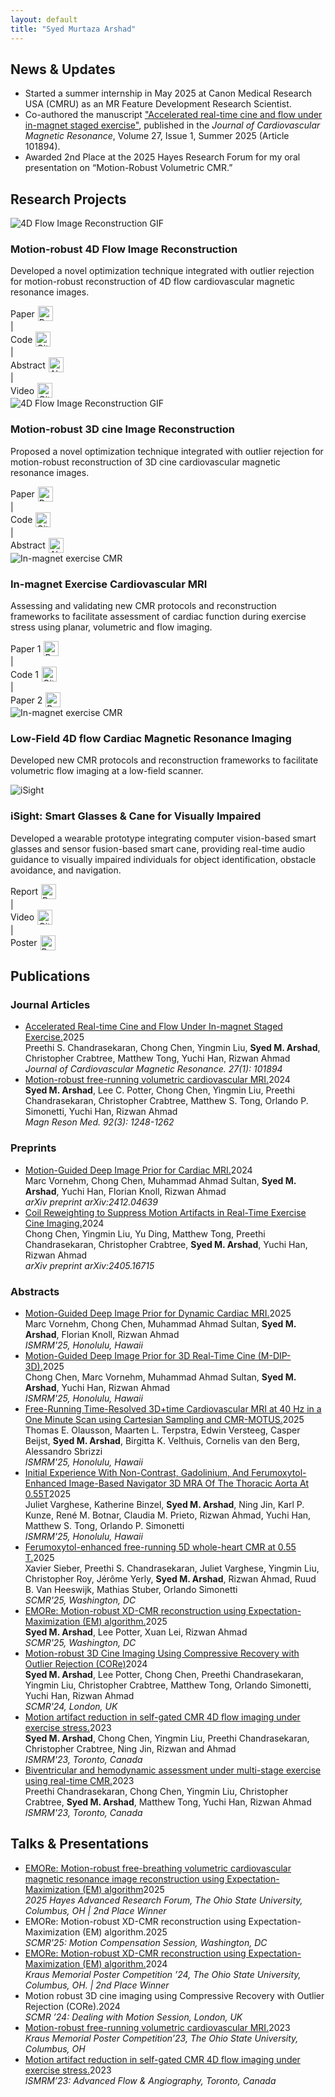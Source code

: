 ```yaml
---
layout: default
title: "Syed Murtaza Arshad"
---
```


<section class="news section-divider">
    <h2>News & Updates</h2>
    <ul>
        <li>Started a summer internship in May 2025 at Canon Medical Research USA (CMRU) as an MR Feature Development Research Scientist.</li>     
        <li>Co-authored the manuscript <a href="https://doi.org/10.1016/j.jocmr.2025.101894" target="_blank" class="custom-link">"Accelerated real-time cine and flow under in-magnet staged exercise"</a>, published in the <em>Journal of Cardiovascular Magnetic Resonance</em>, Volume 27, Issue 1, Summer 2025 (Article 101894).</li>     
        <li>Awarded 2nd Place at the 2025 Hayes Research Forum for my oral presentation on “Motion-Robust Volumetric CMR.”</li>
    </ul>
</section>


<section class="projects section-divider">
    <h2>Research Projects</h2>
    <div class="project-grid">
        <div class="project">
            <img src="/assets/gifs/4D_flow.gif" alt="4D Flow Image Reconstruction GIF" class="project-img">
                <h3>Motion-robust 4D Flow Image Reconstruction</h3>
            <p>
                Developed a novel optimization technique integrated with outlier rejection for motion-robust reconstruction of 4D flow cardiovascular magnetic resonance images.
            </p>
            <div class="project-links">
                <a href="https://doi.org/10.1002/mrm.30123" target="_blank" class="custom-link" style="text-decoration: none; display: flex; align-items: center; gap: 5px;">
                    Paper <img src="/assets/icons/paper-icon.png" alt="Paper Icon" style="width:24px; height:24px;">
                </a>
                <a>|</a>
                <a href="https://github.com/OSU-MR/motion-robust-CMR" target="_blank" class="custom-link" style="text-decoration: none; display: flex; align-items: center; gap: 5px;">
                    Code <img src="/assets/icons/github-icon.png" alt="GitHub Icon" style="width:24px; height:24px;">
                </a>
                <a>|</a>
                <a href="/assets/files/ISMRM24_Abstract_Arshad.pdf" target="_blank" class="custom-link" style="text-decoration: none; display: flex; align-items: center; gap: 5px;">
                    Abstract <img src="/assets/icons/abstract-icon.png" alt="Abstract Icon" style="width:24px; height:24px;">
                </a>
                <a>|</a>
                <a href="https://buckeyemailosu-my.sharepoint.com/:v:/g/personal/arshad_32_buckeyemail_osu_edu/EVqLUww-rG9OlApDsG8TuzsBVAF3F_PzSFYjzhWEJDptSQ?e=g3iRlf" target="_blank" class="custom-link" style="text-decoration: none; display: flex; align-items: center; gap: 5px;">
                    Video <img src="/assets/icons/video-icon.png" alt="GitHub Icon" style="width:24px; height:24px;">
                </a>
            </div>
        </div>
        <div class="project">
            <img src="/assets/gifs/3D_cine.gif" alt="4D Flow Image Reconstruction GIF" class="project-img">
                <h3>Motion-robust 3D cine Image Reconstruction</h3>
            <p>
                Proposed a novel optimization technique integrated with outlier rejection for motion-robust reconstruction of 3D cine cardiovascular magnetic resonance images.
            </p>
            <div class="project-links">
                <a href="https://doi.org/10.1002/mrm.30123" target="_blank" class="custom-link" style="text-decoration: none; display: flex; align-items: center; gap: 5px;">
                    Paper <img src="/assets/icons/paper-icon.png" alt="Paper Icon" style="width:24px; height:24px;">
                </a>
                <a>|</a>
                <a href="https://github.com/OSU-MR/motion-robust-CMR" target="_blank" class="custom-link" style="text-decoration: none; display: flex; align-items: center; gap: 5px;">
                    Code <img src="/assets/icons/github-icon.png" alt="GitHub Icon" style="width:24px; height:24px;">
                </a>
                <a>|</a>
                <a href="/assets/files/SCMR24_Abstract_Arshad.pdf" target="_blank" class="custom-link" style="text-decoration: none; display: flex; align-items: center; gap: 5px;">
                    Abstract <img src="/assets/icons/abstract-icon.png" alt="Abstract Icon" style="width:24px; height:24px;">
                </a>
            </div>
        </div>
        <div class="project">
            <img src="/assets/gifs/exercise.gif" alt="In-magnet exercise CMR" class="project-img">
                <h3>In-magnet Exercise Cardiovascular MRI</h3>
            <p>
                Assessing and validating new CMR protocols and reconstruction frameworks to facilitate assessment of cardiac function during exercise stress using planar, volumetric and flow imaging.
            </p>
            <div class="project-links">
                <a href="https://doi.org/10.1002/mrm.30123" target="_blank" class="custom-link" style="text-decoration: none; display: flex; align-items: center; gap: 5px;">
                    Paper 1 <img src="/assets/icons/paper-icon.png" alt="Paper Icon" style="width:24px; height:24px;">
                </a>
                <a>|</a>
                <a href="https://github.com/OSU-MR/motion-robust-CMR" target="_blank" class="custom-link" style="text-decoration: none; display: flex; align-items: center; gap: 5px;">
                    Code 1 <img src="/assets/icons/github-icon.png" alt="GitHub Icon" style="width:24px; height:24px;">
                </a>
                <a>|</a>
               <a href="https://arxiv.org/abs/2402.17877" target="_blank" class="custom-link" style="text-decoration: none; display: flex; align-items: center; gap: 5px;">
                    Paper 2 <img src="/assets/icons/paper-icon.png" alt="Paper Icon" style="width:24px; height:24px;">
                </a>
            </div>
        </div>
        <div class="project">
            <img src="/assets/gifs/lowfield.gif" alt="In-magnet exercise CMR" class="project-img">
                <h3>Low-Field 4D flow Cardiac Magnetic Resonance Imaging</h3>
            <p>
                Developed new CMR protocols and reconstruction frameworks to facilitate volumetric flow imaging at a low-field scanner.
            </p>
        </div>
        <div class="project">
            <img src="/assets/gifs/glasses.jpg" alt="iSight" class="project-img">
                <h3>iSight: Smart Glasses & Cane for Visually Impaired</h3>
            <p>
                Developed a wearable prototype integrating computer vision-based smart glasses and sensor fusion-based smart cane, providing real-time audio guidance to visually impaired individuals for object identification, obstacle avoidance, and navigation.
            </p>  
            <div class="project-links">
                <a href="/assets/files/iSight19_Report_Arshad.pdf" target="_blank" class="custom-link" style="text-decoration: none; display: flex; align-items: center; gap: 5px;">
                    Report <img src="/assets/icons/paper-icon.png" alt="Paper Icon" style="width:24px; height:24px;">
                </a>
                <a>|</a>
                <a href="https://youtu.be/wlyYk-eeM3M?si=KScoKaDOfwm34wc_" target="_blank" class="custom-link" style="text-decoration: none; display: flex; align-items: center; gap: 5px;">
                    Video <img src="/assets/icons/video-icon.png" alt="GitHub Icon" style="width:24px; height:24px;">
                </a>
                                <a>|</a>
                <a href="/assets/Posters/Project_iSight_Poster.pdf" target="_blank" class="custom-link" style="text-decoration: none; display: flex; align-items: center; gap: 5px;">
                    Poster <img src="/assets/icons/poster-icon.png" alt="Poster Icon" style="width:24px; height:24px;">
                </a>
            </div>
        </div>
    </div>
</section>

<section class="publications">
<h2>Publications</h2>
<h3>Journal Articles</h3>
<ul class="publication-list">
<li><div class="publication-title"><a href="https://doi.org/10.1016/j.jocmr.2025.101894" target="_blank">Accelerated Real-time Cine and Flow Under In-magnet Staged Exercise.</a><span class="publication-year">2025</span></div><div class="publication-authors">Preethi S. Chandrasekaran, Chong Chen, Yingmin Liu, <strong>Syed M. Arshad</strong>, Christopher Crabtree, Matthew Tong, Yuchi Han, Rizwan Ahmad</div><div class="publication-journal"><em>Journal of Cardiovascular Magnetic Resonance. 27(1): 101894</em></div></li>
<li><div class="publication-title"><a href="https://doi.org/10.1002/mrm.30123" target="_blank">Motion-robust free-running volumetric cardiovascular MRI.</a><span class="publication-year">2024</span></div><div class="publication-authors"><strong>Syed M. Arshad</strong>, Lee C. Potter, Chong Chen, Yingmin Liu, Preethi Chandrasekaran, Christopher Crabtree, Matthew S. Tong, Orlando P. Simonetti, Yuchi Han, Rizwan Ahmad</div><div class="publication-journal"><em>Magn Reson Med. 92(3): 1248-1262</em></div></li>
</ul>
<h3>Preprints</h3>
<ul class="publication-list">
<li><div class="publication-title"><a href="https://arxiv.org/abs/2412.04639" target="_blank">Motion-Guided Deep Image Prior for Cardiac MRI.</a><span class="publication-year">2024</span></div><div class="publication-authors">Marc Vornehm, Chong Chen, Muhammad Ahmad Sultan, <strong>Syed M. Arshad</strong>, Yuchi Han, Florian Knoll, Rizwan Ahmad</div><div class="publication-journal"><em>arXiv preprint arXiv:2412.04639</em></div></li>
<li><div class="publication-title"><a href="https://arxiv.org/abs/2405.16715" target="_blank">Coil Reweighting to Suppress Motion Artifacts in Real-Time Exercise Cine Imaging.</a><span class="publication-year">2024</span></div><div class="publication-authors">Chong Chen, Yingmin Liu, Yu Ding, Matthew Tong, Preethi Chandrasekaran, Christopher Crabtree, <strong>Syed M. Arshad</strong>, Yuchi Han, Rizwan Ahmad</div><div class="publication-journal"><em>arXiv preprint arXiv:2405.16715</em></div></li>
</ul>
<h3>Abstracts</h3>
<ul class="publication-list">
<li><div class="publication-title"><a href="https://submissions.mirasmart.com/ISMRM2025/Handlers/ViewTeaser.ashx?esbpgm=2906_120" target="_blank">Motion-Guided Deep Image Prior for Dynamic Cardiac MRI.</a><span class="publication-year">2025</span></div><div class="publication-authors">Marc Vornehm, Chong Chen, Muhammad Ahmad Sultan, <strong>Syed M. Arshad</strong>, Florian Knoll, Rizwan Ahmad</div><div class="publication-journal"><em>ISMRM'25, Honolulu, Hawaii</em></div></li>
<li><div class="publication-title"><a href="https://submissions.mirasmart.com/ISMRM2025/Handlers/ViewTeaser.ashx?esbpgm=9952_2770" target="_blank">Motion-Guided Deep Image Prior for 3D Real-Time Cine (M-DIP-3D).</a><span class="publication-year">2025</span></div><div class="publication-authors">Chong Chen, Marc Vornehm, Muhammad Ahmad Sultan, <strong>Syed M. Arshad</strong>, Yuchi Han, Rizwan Ahmad</div><div class="publication-journal"><em>ISMRM'25, Honolulu, Hawaii</em></div></li>
<li><div class="publication-title"><a href="https://submissions.mirasmart.com/ISMRM2025/Handlers/ViewTeaser.ashx?esbpgm=37_324" target="_blank">Free-Running Time-Resolved 3D+time Cardiovascular MRI at 40 Hz in a One Minute Scan using Cartesian Sampling and CMR-MOTUS.</a><span class="publication-year">2025</span></div><div class="publication-authors">Thomas E. Olausson, Maarten L. Terpstra, Edwin Versteeg, Casper Beijst, <strong>Syed M. Arshad</strong>, Birgitta K. Velthuis, Cornelis van den Berg, Alessandro Sbrizzi</div><div class="publication-journal"><em>ISMRM'25, Honolulu, Hawaii</em></div></li>
<li><div class="publication-title"><a href="https://submissions.mirasmart.com/ISMRM2025/Handlers/ViewTeaser.ashx?esbpgm=9812_4029" target="_blank">Initial Experience With Non-Contrast, Gadolinium, And Ferumoxytol-Enhanced Image-Based Navigator 3D MRA Of The Thoracic Aorta At 0.55T</a><span class="publication-year">2025</span></div><div class="publication-authors">Juliet Varghese, Katherine Binzel, <strong>Syed M. Arshad</strong>, Ning Jin, Karl P. Kunze, René M. Botnar, Claudia M. Prieto, Rizwan Ahmad, Yuchi Han, Matthew S. Tong, Orlando P. Simonetti</div><div class="publication-journal"><em>ISMRM'25, Honolulu, Hawaii</em></div></li>
<li><div class="publication-title"><a href="https://doi.org/10.1016/j.jocmr.2024.101341" target="_blank">Ferumoxytol-enhanced free-running 5D whole-heart CMR at 0.55 T.</a><span class="publication-year">2025</span></div><div class="publication-authors">Xavier Sieber, Preethi S. Chandrasekaran, Juliet Varghese, Yingmin Liu, Christopher Roy, Jérôme Yerly, <strong>Syed M. Arshad</strong>, Rizwan Ahmad, Ruud B. Van Heeswijk, Mathias Stuber, Orlando Simonetti</div><div class="publication-journal"><em>SCMR'25, Washington, DC</em></div></li>
<li><div class="publication-title"><a href="https://doi.org/10.1016/j.jocmr.2024.101509" target="_blank">EMORe: Motion-robust XD-CMR reconstruction using Expectation-Maximization (EM) algorithm.</a><span class="publication-year">2025</span></div><div class="publication-authors"><strong>Syed M. Arshad</strong>, Lee Potter, Xuan Lei, Rizwan Ahmad</div><div class="publication-journal"><em>SCMR'25, Washington, DC</em></div></li>
<li><div class="publication-title"><a href="https://doi.org/10.1016/j.jocmr.2024.100315" target="_blank">Motion-robust 3D Cine Imaging Using Compressive Recovery with Outlier Rejection (CORe)</a><span class="publication-year">2024</span></div><div class="publication-authors"><strong>Syed M. Arshad</strong>, Lee Potter, Chong Chen, Preethi Chandrasekaran, Yingmin Liu, Christopher Crabtree, Matthew Tong, Orlando Simonetti, Yuchi Han, Rizwan Ahmad</div><div class="publication-journal"><em>SCMR'24, London, UK</em></div></li>
<li><div class="publication-title"><a href="https://archive.ismrm.org/2023/1087.html" target="_blank">Motion artifact reduction in self-gated CMR 4D flow imaging under exercise stress.</a><span class="publication-year">2023</span></div><div class="publication-authors"><strong>Syed M. Arshad</strong>, Chong Chen, Yingmin Liu, Preethi Chandrasekaran, Christopher Crabtree, Ning Jin, Rizwan and Ahmad</div><div class="publication-journal"><em>ISMRM'23, Toronto, Canada</em></div></li>
<li><div class="publication-title"><a href="https://archive.ismrm.org/2023/1078.html" target="_blank">Biventricular and hemodynamic assessment under multi-stage exercise using real-time CMR.</a><span class="publication-year">2023</span></div><div class="publication-authors">Preethi Chandrasekaran, Chong Chen, Yingmin Liu, Christopher Crabtree, <strong>Syed M. Arshad</strong>, Matthew Tong, Yuchi Han, Rizwan Ahmad</div><div class="publication-journal"><em>ISMRM'23, Toronto, Canada</em></div></li>
</ul>
</section>
<section class="talks">
<h2>Talks & Presentations</h2>
<ul class="talk-list">
<li><div class="talk-title"><a href="https://cgs.osu.edu/programs-events/edward-f-hayes-advanced-research-forum/hayes-2025-winners" target="_blank">EMORe: Motion-robust free-breathing volumetric cardiovascular magnetic resonance image reconstruction using Expectation-Maximization (EM) algorithm</a><span class="talk-year">2025</span></div><div class="talk-details"><em>2025 Hayes Advanced Research Forum, The Ohio State University, Columbus, OH | 2nd Place Winner</em></div></li>
<li><div class="talk-title">EMORe: Motion-robust XD-CMR reconstruction using Expectation-Maximization (EM) algorithm.<span class="talk-year">2025</span></div><div class="talk-details"><em>SCMR'25: Motion Compensation Session, Washington, DC</em></div></li>
<li><div class="talk-title"><a href="/assets/files/EMORe_Poster_Arshad_2024.pdf" target="_blank">EMORe: Motion-robust XD-CMR reconstruction using Expectation-Maximization (EM) algorithm.</a><span class="talk-year">2024</span></div><div class="talk-details"><em>Kraus Memorial Poster Competition ’24, The Ohio State University, Columbus, OH. | 2nd Place Winner</em></div></li>
<li><div class="talk-title">Motion robust 3D cine imaging using Compressive Recovery with Outlier Rejection (CORe).<span class="talk-year">2024</span></div><div class="talk-details"><em>SCMR ’24: Dealing with Motion Session, London, UK</em></div></li>
<li><div class="talk-title"><a href="https://buckeyemailosu-my.sharepoint.com/:v:/g/personal/arshad_32_buckeyemail_osu_edu/EQQ-d9V8U1NBsBGK47P0xAwBaYm3k7p5Usy8OVu6gxJvPQ?e=w1fwv6" target="_blank">Motion-robust free-running volumetric cardiovascular MRI.</a><span class="talk-year">2023</span></div><div class="talk-details"><em>Kraus Memorial Poster Competition’23, The Ohio State University, Columbus, OH</em></div></li>
<li><div class="talk-title"><a href="/assets/files/CORe_ISMRM'23_Arshad.MOV" target="_blank">Motion artifact reduction in self-gated CMR 4D flow imaging under exercise stress.</a><span class="talk-year">2023</span></div><div class="talk-details"><em>ISMRM’23: Advanced Flow & Angiography, Toronto, Canada</em></div></li>
</ul>
</section>

